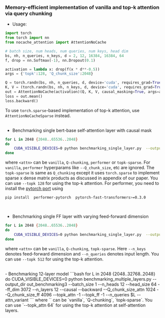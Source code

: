 ### Memory-efficient implementation of vanilla and top-k attention via query chunking

- Usage:

```python
import torch
from torch import nn
from nocache_attention import AttentionNoCache

# batch size, num heads, num queries, num keys, head dim
bs, nh, n_queries, n_keys, d = 2, 12, 16384, 16384, 64
f, drop = nn.Softmax(-1), nn.Dropout(0.1)

activation = lambda x: drop(f(x * d**-0.5)) 
args = {'topk':128, 'Q_chunk_size':2048}

Q = torch.randn(bs, nh, n_queries, d, device='cuda', requires_grad=True)
K, V = (torch.randn(bs, nh, n_keys, d, device='cuda', requires_grad=True) for _ in range(2))
out = AttentionNoCache(activation)(Q, K, V, causal_masking=True, args=args) 
loss = out.mean()
loss.backward()
```  
To use `torch.sparse`-based implementation of top-k attention, use `AttentionNoCacheSparse` instead. <br/><br/>

- Benchmarking single bert-base self-attention layer with causal mask
```bash
for L in 2048 {2048..65536..2048}
do
    CUDA_VISIBLE_DEVICES=0 python benchmarking_single_layer.py  --output_dir out_benchmarking  --K_chunk_size -1 --batch_size 1  --n_heads 12  --layer causal-self-attn  --head_size 64  --Q_chunk_size 1024 --topk -1  --backward   --n_queries $L  --n_keys $L  --attn_variant <attn>
done
```
where `<attn>` can be `vanilla`, `Q-chunking`, `performer` or `topk-sparse`. For `vanilla`, `performer` hyperparams like `--Q_chunk_size`, etc are ignored. The `topk-sparse` is same as `Q_chunking` except it uses `torch.sparse` to implement sparse x dense matrix products as discussed in appendix of our paper. You can use `--topk 128` for using the top-k attention. For performer, you need to install the [pytorch port](https://github.com/lucidrains/performer-pytorch) using 
```bash
pip install  performer-pytorch  pytorch-fast-transformers>=0.3.0
``` 
<br/> 

- Benchmarking single FF layer with varying feed-forward dimension
```bash
for L in 2048 {2048..65536..2048}
do
    CUDA_VISIBLE_DEVICES=0 python benchmarking_single_layer.py  --output_dir out_benchmarking2  --n_heads 0 --K_chunk_size -1  --layer ff  --head_size 768  --backward   --n_queries 512  --batch_size 512  --topk -1 --n_keys $L  --Q_chunk_size 16384 --attn_variant <attn>
done
```
where `<attn>` can be `vanilla`, `Q-chunking`, `topk-sparse`. Here `--n_keys` denotes feed-forward dimension and `--n_queries` denotes input length. You can use `--topk 512` for using the top-k attention.  

<br/>
- Benchmarking 12-layer model  
```bash
for L in 2048 {2048..32768..2048}
do
    CUDA_VISIBLE_DEVICES=0 python benchmarking_multiple_layers.py  --output_dir out_benchmarking3  --batch_size 1 --n_heads 12 --head_size 64  --ff_dim 3072 --n_layers 12  --causal --backward --Q_chunk_size_attn 1024 --Q_chunk_size_ff 4096 --topk_attn -1 --topk_ff -1  --n_queries $L --attn_variant <attn>
```
where `<attn>` can be `vanilla`, `Q-chunking`, `topk-sparse`. You can use `--topk_attn 64` for using the top-k attention at self-attention layers.

